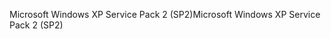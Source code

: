 <span data-ttu-id="04cc3-101">Microsoft Windows XP Service Pack 2 (SP2)</span><span class="sxs-lookup"><span data-stu-id="04cc3-101">Microsoft Windows XP Service Pack 2 (SP2)</span></span>